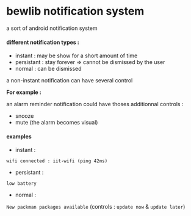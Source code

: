 # bewlib notification system

a sort of android notification system

#### different notification types :

* instant : may be show for a short amount of time
* persistant : stay forever => cannot be dismissed by the user
* normal : can be dismissed

a non-instant notification can have several control

**For example :**

an alarm reminder notification could have thoses additionnal controls :

* snooze
* mute (the alarm becomes visual)


#### examples

* instant :

`wifi connected : iit-wifi (ping 42ms)`

* persistant :

`low battery`

* normal :

`New packman packages available` (controls : `update now` & `update later`)
